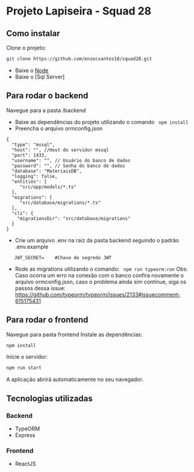 # Projeto Lapiseira - Squad 28
## Como instalar
Clone o projeto:
```bash
git clone https://github.com/enzocsantos18/squad28.git
```
- Baixe o [Node](https://nodejs.org/en/download/)
- Baixe o [Sql Server]

## Para rodar o backend
Navegue para a pasta /backend 
- Baixe as dependências do projeto utilizando o comando
``` npm install```
- Preencha o arquivo ormconfig.json
```
{
  "type": "mssql",
  "host": "", //Host do servidor mssql
  "port": 1433,
  "username": "", // Usuário do banco de dados
  "password": "", // Senha do banco de dados
  "database": "MateriaisDB",
  "logging": false,
  "entities": [
     "src/app/models/*.ts"
  ],
  "migrations": [
     "src/database/migrations/*.ts"
  ],
  "cli": {
    "migrationsDir": "src/database/migrations"
  }
}
```
- Crie um arquivo .env na raiz da pasta backend seguindo o padrão .env.example
 ``` 
    JWT_SECRET=    #Chave de segredo JWT
 ```
- Rode as migrations utilizando o comando:
`` 
npm run typeorm:run
``
Obs: Caso ocorra um erro na conexão com o banco confira novamente o arquivo ormconfig.json, caso o problema ainda sim continue, siga os passos dessa issue: https://github.com/typeorm/typeorm/issues/2133#issuecomment-615175431

## Para rodar o frontend
Navegue para pasta frontend
Instale as dependências:

```bash
npm install
```

Inicie o servidor:
```bash
npm run start
```

A aplicação abrirá automaticamente no seu navegador.

## Tecnologias utilizadas
### Backend
 - TypeORM
 - Express
### Frontend
 - ReactJS
